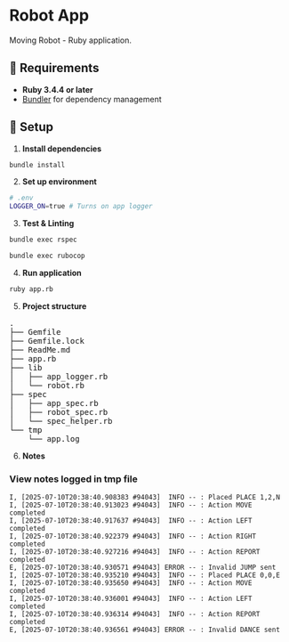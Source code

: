 # Robot App

Moving Robot - Ruby application.

## 🧰 Requirements

- **Ruby 3.4.4 or later**
- [Bundler](https://bundler.io/) for dependency management

## 🚀 Setup

1. **Install dependencies**

```bash
bundle install
```

2. **Set up environment**
```bash
# .env
LOGGER_ON=true # Turns on app logger
```

3. **Test & Linting**

```bash
bundle exec rspec

bundle exec rubocop
```

4. **Run application**

```bash
ruby app.rb
```

5. **Project structure**

<pre>
.
├── Gemfile
├── Gemfile.lock
├── ReadMe.md
├── app.rb
├── lib
│   ├── app_logger.rb
│   └── robot.rb
├── spec
│   ├── app_spec.rb
│   ├── robot_spec.rb
│   └── spec_helper.rb
└── tmp
    └── app.log
</pre>

6. **Notes**

### View notes logged in tmp file

```
I, [2025-07-10T20:38:40.908383 #94043]  INFO -- : Placed PLACE 1,2,N
I, [2025-07-10T20:38:40.913023 #94043]  INFO -- : Action MOVE completed
I, [2025-07-10T20:38:40.917637 #94043]  INFO -- : Action LEFT completed
I, [2025-07-10T20:38:40.922379 #94043]  INFO -- : Action RIGHT completed
I, [2025-07-10T20:38:40.927216 #94043]  INFO -- : Action REPORT completed
E, [2025-07-10T20:38:40.930571 #94043] ERROR -- : Invalid JUMP sent
I, [2025-07-10T20:38:40.935210 #94043]  INFO -- : Placed PLACE 0,0,E
I, [2025-07-10T20:38:40.935650 #94043]  INFO -- : Action MOVE completed
I, [2025-07-10T20:38:40.936001 #94043]  INFO -- : Action LEFT completed
I, [2025-07-10T20:38:40.936314 #94043]  INFO -- : Action REPORT completed
E, [2025-07-10T20:38:40.936561 #94043] ERROR -- : Invalid DANCE sent
```